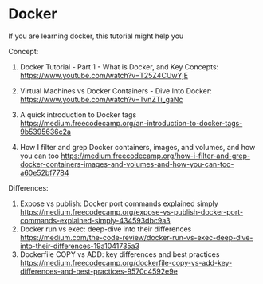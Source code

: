 # Docker

If you are learning docker, this tutorial might help you

Concept:
1. Docker Tutorial - Part 1 - What is Docker, and Key Concepts:
https://www.youtube.com/watch?v=T25Z4CUwYjE

2. Virtual Machines vs Docker Containers - Dive Into Docker:
https://www.youtube.com/watch?v=TvnZTi_gaNc

3. A quick introduction to Docker tags
https://medium.freecodecamp.org/an-introduction-to-docker-tags-9b5395636c2a
4. How I filter and grep Docker containers, images, and volumes, and how you can too
https://medium.freecodecamp.org/how-i-filter-and-grep-docker-containers-images-and-volumes-and-how-you-can-too-a60e52bf7784

Differences:
1. Expose vs publish: Docker port commands explained simply
https://medium.freecodecamp.org/expose-vs-publish-docker-port-commands-explained-simply-434593dbc9a3
2. Docker run vs exec: deep-dive into their differences
https://medium.com/the-code-review/docker-run-vs-exec-deep-dive-into-their-differences-19a1041735a3
3. Dockerfile COPY vs ADD: key differences and best practices
https://medium.freecodecamp.org/dockerfile-copy-vs-add-key-differences-and-best-practices-9570c4592e9e
